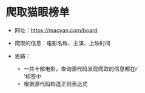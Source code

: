# 爬取猫眼榜单

- 网址：https://maoyan.com/board
- 爬取的信息：电影名称、主演、上映时间

- 思路：
  - 一共十部电影，查询源代码发现爬取的信息都在r'<dd></dd>'标签中
  - 根据源代码构造正则表达式

